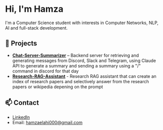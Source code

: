 # Hi, I'm Hamza

I'm a Computer Science student with interests in Computer Networks, NLP, AI and full-stack development.

## 🔧 Projects
- **[Chat-Server-Summarizer](https://github.com/soddi1/chat-summary-server)** – Backend server for retrieving and generating messages from Discord, Slack and Telegram, using Claude API to generate a summary and sending a summary using a "/" command in discord for that day
- **[Research-RAG-Assistant](https://github.com/soddi1/research-rag-assistant)** - Research RAG assistant that can create an index of research papers and selectively answer from the research papers or wikipedia depening on the prompt

## 📫 Contact
- [LinkedIn](https://www.linkedin.com/in/sheikh-hamza-elahi-sodana/)
- Email: hamzaelahi000@gmail.com
